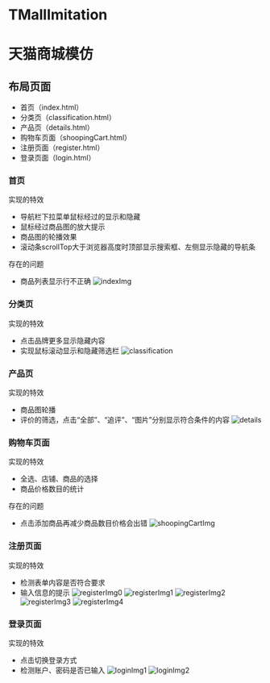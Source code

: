 # TMallImitation

# 天猫商城模仿

## 布局页面
* 首页（index.html）
* 分类页（classification.html）
* 产品页（details.html）
* 购物车页面（shoopingCart.html）
* 注册页面（register.html）
* 登录页面（login.html）

### 首页
实现的特效
* 导航栏下拉菜单鼠标经过的显示和隐藏
* 鼠标经过商品图的放大提示
* 商品图的轮播效果
* 滚动条scrollTop大于浏览器高度时顶部显示搜索框、左侧显示隐藏的导航条  

存在的问题
* 商品列表显示行不正确
![indexImg](./成品图/index.png)

### 分类页
实现的特效
* 点击品牌更多显示隐藏内容
* 实现鼠标滚动显示和隐藏筛选栏
![classification](./成品图/classification.png)

### 产品页
实现的特效
* 商品图轮播
* 评价的筛选，点击“全部”、“追评”、“图片”分别显示符合条件的内容
![details](./成品图/details.png)

### 购物车页面
实现的特效
* 全选、店铺、商品的选择
* 商品价格数目的统计  

存在的问题
* 点击添加商品再减少商品数目价格会出错
![shoopingCartImg](./成品图/ShoppingCart.png)

### 注册页面
实现的特效
* 检测表单内容是否符合要求
* 输入信息的提示
![registerImg0](./成品图/register0.png)
![registerImg1](./成品图/register1.png)
![registerImg2](./成品图/register2.png)
![registerImg3](./成品图/register3.png)
![registerImg4](./成品图/register4.png)

### 登录页面
实现的特效
* 点击切换登录方式
* 检测账户、密码是否已输入
![loginImg1](./成品图/login1.png)
![loginImg2](./成品图/login2.png)
